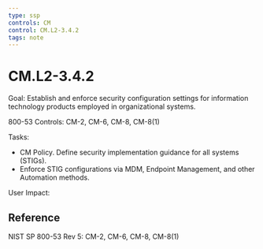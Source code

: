 ```yaml
---
type: ssp
controls: CM
control: CM.L2-3.4.2
tags: note
---
```


# CM.L2-3.4.2

Goal: Establish and enforce security configuration settings for information technology products employed in organizational systems.

800-53 Controls: CM-2, CM-6, CM-8, CM-8(1)

Tasks:

- CM Policy. Define security implementation guidance for all systems (STIGs).
- Enforce STIG configurations via MDM, Endpoint Management, and other Automation methods.

User Impact:

## Reference

NIST SP 800-53 Rev 5: CM-2, CM-6, CM-8, CM-8(1)